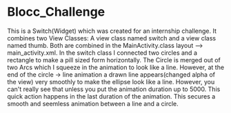 # Blocc_Challenge
This is a Switch(Widget) which was created for an internship challenge. It combines two View Classes:
A view class named switch and a view class named thumb. Both are combined in the MainActivity.class layout --> main_activity.xml.
In the switch class I connected two circles and a rectangle to make a pill sized form horizontally. 
The Circle is merged out of two Arcs which I squeeze in the animation to look like a line. However, at the end of the 
circle -> line animation a drawn line appears(changed alpha of the view) very smoothly to make the ellipse look like a line.
However, you can't really see that unless you put the animation duration up to 5000. This quick action happens in the last duration
of the animation. This secures a smooth and seemless animation between a line and a circle. 
